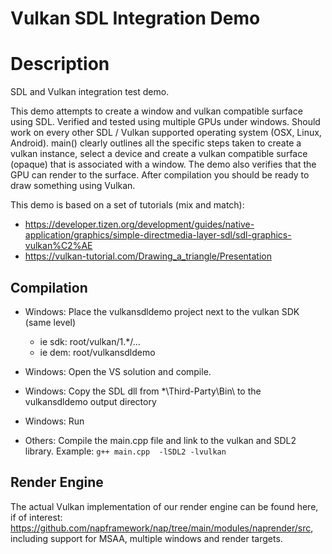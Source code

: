 Vulkan SDL Integration Demo
=======================

# Description

SDL and Vulkan integration test demo.

This demo attempts to create a window and vulkan compatible surface using SDL.
Verified and tested using multiple GPUs under windows.
Should work on every other SDL / Vulkan supported operating system (OSX, Linux, Android).
main() clearly outlines all the specific steps taken to create a vulkan instance, select a device and create a vulkan compatible surface (opaque) that is associated with a window. The demo also verifies that the GPU can render to the surface.
After compilation you should be ready to draw something using Vulkan.

This demo is based on a set of tutorials (mix and match):

- https://developer.tizen.org/development/guides/native-application/graphics/simple-directmedia-layer-sdl/sdl-graphics-vulkan%C2%AE
- https://vulkan-tutorial.com/Drawing_a_triangle/Presentation

## Compilation

- Windows: Place the vulkansdldemo project next to the vulkan SDK (same level)
    - ie sdk: root/vulkan/1.*/...
    - ie dem: root/vulkansdldemo
- Windows: Open the VS solution and compile.
- Windows: Copy the SDL dll from *\Third-Party\Bin\ to the vulkansdldemo output directory
- Windows: Run

- Others: Compile the main.cpp file and link to the vulkan and SDL2 library.
Example: `g++ main.cpp  -lSDL2 -lvulkan`

## Render Engine

The actual Vulkan implementation of our render engine can be found here, if of interest: https://github.com/napframework/nap/tree/main/modules/naprender/src, including support for MSAA, multiple windows and render targets.
